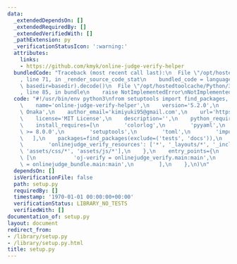 ```yaml
---
data:
  _extendedDependsOn: []
  _extendedRequiredBy: []
  _extendedVerifiedWith: []
  _pathExtension: py
  _verificationStatusIcon: ':warning:'
  attributes:
    links:
    - https://github.com/kmyk/online-judge-verify-helper
  bundledCode: "Traceback (most recent call last):\n  File \"/opt/hostedtoolcache/Python/3.8.5/x64/lib/python3.8/site-packages/onlinejudge_verify/documentation/build.py\"\
    , line 71, in _render_source_code_stat\n    bundled_code = language.bundle(stat.path,\
    \ basedir=basedir).decode()\n  File \"/opt/hostedtoolcache/Python/3.8.5/x64/lib/python3.8/site-packages/onlinejudge_verify/languages/python.py\"\
    , line 85, in bundle\n    raise NotImplementedError\nNotImplementedError\n"
  code: "#!/usr/bin/env python3\nfrom setuptools import find_packages, setup\n\nsetup(\n\
    \    name='online-judge-verify-helper',\n    version='5.2.0',\n    author='Kimiyuki\
    \ Onaka',\n    author_email='kimiyuki95@gmail.com',\n    url='https://github.com/kmyk/online-judge-verify-helper',\n\
    \    license='MIT License',\n    description='',\n    python_requires='>=3.6',\n\
    \    install_requires=[\n        'colorlog',\n        'pyyaml',\n        'online-judge-tools\
    \ >= 8.0.0',\n        'setuptools',\n        'toml',\n        'importlab',\n \
    \   ],\n    packages=find_packages(exclude=('tests', 'docs')),\n    package_data={\n\
    \        'onlinejudge_verify_resources': ['*', '_layouts/*', '_includes/*', 'assets/*',\
    \ 'assets/css/*', 'assets/js/*'],\n    },\n    entry_points={\n        'console_scripts':\
    \ [\n            'oj-verify = onlinejudge_verify.main:main',\n            'oj-bundle\
    \ = onlinejudge_bundle.main:main',\n        ],\n    },\n)\n"
  dependsOn: []
  isVerificationFile: false
  path: setup.py
  requiredBy: []
  timestamp: '1970-01-01 00:00:00+00:00'
  verificationStatus: LIBRARY_NO_TESTS
  verifiedWith: []
documentation_of: setup.py
layout: document
redirect_from:
- /library/setup.py
- /library/setup.py.html
title: setup.py
---
```

